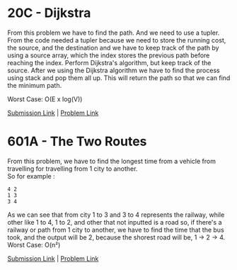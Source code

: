 # 20C - Dijkstra

From this problem we have to find the path. And we need to use a tupler. From the code needed a tupler because we need to store the running cost, the source, and the destination and we have to keep track of the path by using a source array, which the index stores the previous path before reaching the index. Perform Dijkstra's algorithm, but keep track of the source. After we using the Dijkstra algorithm we have to find the process using stack and pop them all up. This will return the path so that we can find the minimum path. 

Worst Case: O(E x log(V))

[Submission Link](http://codeforces.com/contest/20/submission/45700365) | [Problem Link](http://codeforces.com/contest/20/problem/C)

# 601A - The Two Routes

From this problem, we have to find the longest time from a vehicle from travelling for travelling from 1 city to another.<br>
So for example :
```
4 2
1 3
3 4
```
As we can see that from city 1 to 3 and 3 to 4 represents the railway, while other like 1 to 4, 1 to 2, and other that not inputted is a road so, if there's a railway or path from 1 city to another, we have to find the time that the bus took, and the output will be 2, because
the shorest road will be, 1 -> 2 -> 4.
Worst Case: O(n²)

[Submission Link](http://codeforces.com/contest/601/submission/45700049) | [Problem Link](http://codeforces.com/contest/601/problem/A)
